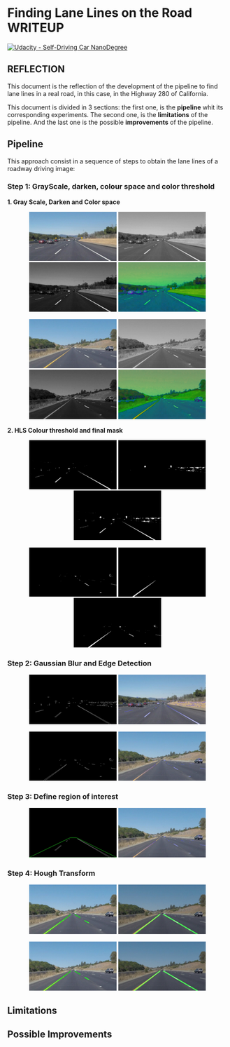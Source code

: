 # **Finding Lane Lines on the Road WRITEUP** 
[![Udacity - Self-Driving Car NanoDegree](https://s3.amazonaws.com/udacity-sdc/github/shield-carnd.svg)](http://www.udacity.com/drive)


## REFLECTION

This document is the reflection of the development of the pipeline to find lane lines in a real road, in this case, in the Highway 280 of California.


This document is divided in 3 sections: the first one, is the **pipeline** whit its corresponding experiments. The second one, is the **limitations** of the pipeline. And the last one is the possible **improvements** of the pipeline.

## Pipeline
This approach consist in a sequence of steps to obtain the lane lines of a roadway driving image:

### Step 1: GrayScale, darken, colour space and color threshold
 **1. Gray Scale, Darken and Color space**

<p align="center">
  <img src="test_images/solidWhiteCurve.jpg" width="200" alt="original" />
  <img src="experiments/1_gray_solidWhiteCurve.jpg" width="200" alt="grey" />
  <img src="experiments/2_dark_solidWhiteCurve.jpg" width="200" alt="dark" />
  <img src="experiments/3_hls_solidWhiteCurve.jpg" width="200" alt="hls" />
</p>
<p align="center">
  <img src="test_images/solidYellowCurve.jpg" width="200" alt="original" />
  <img src="experiments/1_gray_solidYellowCurve.jpg" width="200" alt="grey" />
  <img src="experiments/2_dark_solidYellowCurve.jpg" width="200" alt="dark" />
  <img src="experiments/3_hls_solidYellowCurve.jpg" width="200" alt="hls" />
</p>

 **2. HLS Colour threshold and final mask**
<p align="center">
  <img src="experiments/4_white_solidWhiteCurve.jpg" width="200" alt="white" />
  <img src="experiments/5_yellow_solidWhiteCurve.jpg" width="200" alt="yellow" />
  <img src="experiments/6_mask_solidWhiteCurve.jpg" width="200" alt="mask" />
</p>
<p align="center">
  <img src="experiments/4_white_solidYellowCurve.jpg" width="200" alt="white" />
  <img src="experiments/5_yellow_solidYellowCurve.jpg" width="200" alt="yellow" />
  <img src="experiments/6_mask_solidYellowCurve.jpg" width="200" alt="mask" />
</p>

### Step 2: Gaussian Blur and Edge Detection
<p align="center">
  <img src="experiments/8_canny_solidWhiteCurve.jpg" width="200" alt="canny1" />
  <img src="experiments/9_combined_solidWhiteCurve.jpg" width="200" alt="combined1" />
</p>
<p align="center">  
  <img src="experiments/8_canny_solidYellowCurve.jpg" width="200" alt="canny2" />
   <img src="experiments/9_combined_solidYellowCurve.jpg" width="200" alt="combined2" />
</p>

### Step 3: Define region of interest
<p align="center">
  <img src="experiments/10_roi_solidWhiteCurve.jpg" width="200" alt="roi" />
  <img src="experiments/9_combined_solidYellowCurve.jpg" width="200" alt="roi" />
</p>
 
 
### Step 4: Hough Transform
<p align="center">
  <img src="test_images_output/raw_lines_solidYellowCurve.jpg" width="200" alt="roi" />
  <img src="test_images_output/lines_solidYellowCurve.jpg" width="200" alt="roi" />
</p>

<p align="center">
  <img src="test_images_output/raw_lines_solidYellowCurve.jpg" width="200" alt="roi" />
  <img src="test_images_output/lines_solidYellowCurve.jpg" width="200" alt="roi" />
</p>
 

## Limitations

## Possible Improvements 
 
 
 
 
 
 
 
 
 
 
 
